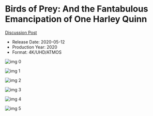 # Birds of Prey: And the Fantabulous Emancipation of One Harley Quinn

[Discussion Post](https://www.avsforum.com/threads/bass-eq-for-filtered-movies.2995212/post-59405578)

* Release Date: 2020-05-12
* Production Year: 2020
* Format: 4K/UHD/ATMOS

![img 0](https://i.imgur.com/XUpg5il.jpg)

![img 1](https://i.imgur.com/M3UHavh.png)

![img 2](https://i.imgur.com/ttJLlIp.jpg)

![img 3](https://i.imgur.com/knrGWhR.png)

![img 4](https://i.imgur.com/nXYZrYE.jpg)

![img 5](https://i.imgur.com/htt9byE.png)

